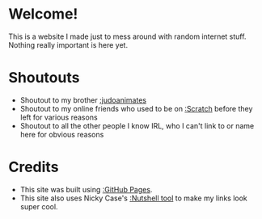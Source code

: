 <script src="https://cdn.jsdelivr.net/gh/ncase/nutshell/nutshell.js"></script>
<script>
Nutshell.setOptions({
    startOnLoad: true,
    lang: 'en',
    dontEmbedHeadings: true,
});
</script>

# Welcome!
This is a website I made just to mess around with random internet stuff. Nothing really important is here yet. 

# Shoutouts
* Shoutout to my brother [:judoanimates](https://youtu.be/LK7eZHzk460)
* Shoutout to my online friends who used to be on [:Scratch](https://en.m.wikipedia.org/wiki/Scratch_(programming_language)#Heading&cut=1) before they left for various reasons
* Shoutout to all the other people I know IRL, who I can't link to or name here for obvious reasons

# Credits
* This site was built using [:GitHub Pages](https://pages.github.com).
* This site also uses Nicky Case's [:Nutshell tool](https://ncase.me/nutshell/#WhatIsNutshell#Heading&cut=4) to make my links look super cool.
